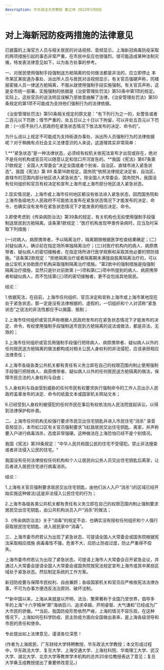 ```yaml
---
description: 华东政法大学教授 童之伟 2022年5月8日
---
```


# 对上海新冠防疫两措施的法律意见

已披露的上海官方人员与相关居民的对话视频、音频显示，上海新冠病毒防疫采取的两项措施引起的事态非常严重，在市民中反应也很强烈，很可能造成某种法制灾难，特发表法律意见如下，以为各方处事的参考。

一、对居民使用强制手段强制送方舱隔离的任何做法都是非法的，应立即停止 本市某区某街道办事处、派出所人员与居民对话视频显示，有关官员强硬声称，同楼层密接人员一律送方舱隔离，不服从就使用强制手段实施强制。有关官员声称，这是全市统一部署，实施强制的依据是《治安管理处罚法》第50条中第1项的规定。实际上，这些官员的说法明显误解乃至故意曲解了法律。《治安管理处罚法》第50条规定的第1项不可能成为支持他们强制行为的法律依据。

《治安管理处罚法》第50条相关规定的原文是："有下列行为之一的，处警告或者二百元以下罚款；情节严重的，处五日以上十日以下拘留，可以并处五百元以下罚款：(一)拒不执行人民政府在紧急状态情况下依法发布的决定、命令的”。

为什么说以上规定不可能成为支持街道办事处、派出所人员强制行为的法律依据呢？对于稍微有点社会主义法律意识的人来说，这道理其实非常简单：

1.\*\*“紧急状态”是一种法律状态，必须经有权机关依宪法宣布才出现或存在，绝对不是任何机构或官员可以随意认定和信口开河宣告的。\*\*我国《宪法》第67条第21款规定：全国人大常委会“决定全国或者个别省、自治区、直辖市进入紧急状态"。我国《宪法》第 89 条第16款规定。国务院“依照法律规定决定省、自治区、直辖市的范围内部分地区进入紧急状态"。除全国人大常委会、国务院外，我国没有任何组织和官员有权决定和宣布上海市或上海市部分地区进入紧急状态。

2.现实情况是，上海市或上海市任何地区都没有依法进入紧急状态，因而国务院和上海市各级地方人民政府不可能依法发布在紧急状态情况下才能发布的决定、命令，也确实没有发布在紧急状态情况下才能发表的相应决定、命令。

3.即使考虑到《传染病防治法》第39条的规定，有关机构也无权使用强制手段强制送居民到方舱隔离。该条第1款规定：“医疗机构发现甲类传染病时，应当及时采取下列措施：

(一)对病人、病原携带者，予以隔离治疗，隔离期限根据医学检查结果确定；(二)对疑似病人，确诊前在指定场所单独隔离治疗；(三)对医疗机构内的病人、病原携带者、疑似病人的密切接触者，在指定场所进行医学观察和采取其他必要的预防措施。"该条第2款规定："拒绝隔离治疗或者隔离期未满擅自脱离隔离治疗的，可以由公安机关协助医疗机构采取强制隔离治疗措施。"第2款中的强制措施是指强制隔离治疗措施，显然只是针对前款第 (一)项和第(二)项中所提到的病人、病原携带者和疑似病人，而不包括第(三)项的密切接触者，更不会包括其他居民。

结论：

1.依据宪法，在目前，上海市任何组织、官员决定和宣称上海市或上海市某地现在处于紧急状态，那一定是没有法律根据的、虚假的，一切组织和个人对谎称“紧急状态”之说法的非法性都应予以揭露、抵制；

2.上海市任何组织或官员声称根据人民政府发布的在紧急状态情况下才能发布的决定、命令，有权使用强制手段强制送市民到方舱隔离的说法或做法，都是非法、无效的；

3.上海市任何组织或官员用强制手段强行把除病人、病原携带者、疑似病人以外的任何居民送方舱隔离的做法都构成对相关公民人身权利的非法侵犯，应该承担相应法律责任；

4.上海市各级各类公共机关都有责任有义务立即在自己的权限范围内制止使用强制手段强行把除病人、病原携带者、疑似病人以外的任何居民送方舱隔离的做法，保障市民合法的人身权利与自由；

5.人身权利与自由受到威胁的任何市民有权要求执行强制命令的工作人员出示人民政府盖章发布的决定、命令的纸面文本或国家机关网站文本；

6.已经受到人身权利被侵犯的任何市民在事后有权依法向人民法院提起诉讼，以得到法律保护和补救。

二、上海市任何机构无权强行要求市民交出住宅钥匙并进入市民住宅“消杀” 录音音频显示，本市虹口区有关官员强制要求飞虹路居民交出住宅钥匙、离家，并声称要入户进行病毒消杀，态度非常强硬。这种做法在上海恐怕已经不是个别情况。

我国《宪法》第39条规定：“中华人民共和国公民的住宅不受侵犯。禁止非法搜查或者非法侵入公民的住宅。"

我国没有任何法律授权任何机构和个人让居民向公务人员交出住宅钥匙后离家，让后者进入居民住宅进行病毒消杀。

结论：

1.上海有关官员强制要求居民交出住宅钥匙，由他们派人入户“消杀”(的区域已经开始实施这种做法)这是非法侵入公民住宅的行为；

2.上海市各级各类公共机关都有责任有义务立即在自己的权限范围内制止强制要求居民交出住宅钥匙，由公共机构派员入户“消杀”的做法；

3.《传染病防治法》关于“消毒”的规定不会、也确实没有授权任何组织和个人强行获取居民住宅钥匙、进入居民家中“消毒”。

三、上海市委市府若认为出现了紧急状态，可提请全国人大常委会或国务院根据宪法采取相应措施 病毒毒性不强，危害不大，应防止防疫过度，防止严重得不偿失。

上海市委市府若认为出现了紧急状态，可提请上海市人大常委会召开紧急会议，并通过人大常委会提请全国人大常委会或国务院按宪法规定宣布上海市或其中某些区域处于紧急状态。然后制定系统的工作方案。

新冠防疫要与保障市民权利、自由兼顾；各级国家机关和官员应严格依宪法法律办事，不可为办事方便违反法治原则、破坏法制。

\*\*新中国以来，上海从来就是以开明、法治、繁荣著称于全国乃至世界，倡导多年的上海“十六字精神”即“海纳百川、追求卓越、开明睿智、大气谦和”已经成为广大市民的骄傲。\*\*当前，我国防疫形势依然严峻，上海的情况不容乐观，在这种情况下，上海如何在科学防疫、民主防疫方面向全国做出表率，是上海各级领导和市民的责任和使命。

专此提出如上法律意见，谨请各位深思！

(作者为上海居民、广东财经大学特聘教授、华东政法大学教授；本文形成过程中，华东政法大学、复旦大学、上海交通大学、上海社科院、华南理工大学、武汉大学、湖北大学、北京大学等教育学术机构的总共20余位教授表达了意见；复旦大学桑玉成教授提出了重要修改意见。)
